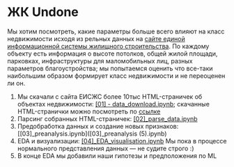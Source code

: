 # ЖК Undone
Мы хотим посмотреть, какие параметры больше всего влияют на класс недвижимости исходя из рельных данных на [сайте единой информационной системы жилищного строительства](https://xn--80az8a.xn--d1aqf.xn--p1ai/). По каждому объекту есть информация о высоте потолков, общей жилой площади, парковках, инфраструктуры для маломобильных лиц, разных параметров благоустройства; мы попытаемся оценить что все-таки наибольшим образом формирует класс недвижимости и не переоценен ли он.

1. Мы скачали с сайта ЕИСЖС более 10тыс HTML-страничек об объектах недвижимости: [[01] - data_download.ipynb](https://github.com/KseniyaMaslakova/Undone/blob/8c8e0b6237742662c60f75735d84bc19e8031ae3/%5B01%5D%20-%20data_download.ipynb); скачанные HTML-странички можно посмотреть по [ссылке](https://drive.google.com/uc?id=1KaiWg6ulE-u0NU8IQelMKl1iCShJO9rZ)
2. Парсинг собранных HTML-страничек: [[02]_parse_data.ipynb](https://github.com/KseniyaMaslakova/Undone/blob/60ed5e178face1ad05273af0f00b0f9c010e58a5/%5B02%5D_parse_data.ipynb)
3. Предобработка данных и создание новых признаков: [[03]_preanalysis.ipynb]([03]_preanalysis (5).ipynb)
4. EDA и визуализации: [[04]_EDA_visualisation.ipynb](https://github.com/KseniyaMaslakova/Undone/blob/435f2172a134b1d67b01d8c0ef28c5d390afb0e2/%5B04%5D_EDA_visualisation.ipynb) Мы пока в процессе нормального представления данных — не судите строго :)
5. В конце EDA мы добавили наши гипотезы и предположения по ML

